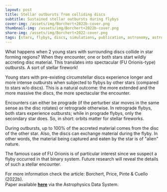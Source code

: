 ```yaml
---
layout: post
title: Stellar outbursts from colliding discs
subtitle: Sustained stellar outbursts during flybys
cover-img: /assets/img/Borchert+2022b-cover.png
thumbnail-img: /assets/img/Borchert+2022b-cover.png
share-img: /assets/img/Borchert+2022-cover.png
tags: [stars, flybys, discs, simulations, publication, astronomy, astrophysics, science, research]
---
```


What happens when 2 young stars with surrounding discs collide in star forming regions? When they encounter, one or both stars start wildly accreting disc material. This translates into spectacular (FU Orionis-type) outbursts. A sort of stellar firework!  

Young stars with pre-existing circumstellar discs experience longer and more intense outbursts when subjected to flybys by other stars (compared to stars w/o discs). This is a natural outcome: the more extended and the more massive the discs, the more spectacular the encounter.  

Encounters can either be prograde (if the perturber star moves in the same sense as the disc rotates) or retrograde otherwise. In retrograde flybys, both stars experience outbursts; while in prograde flybys, only the secondary star does. So, in short: orbits matter for stellar fireworks.  

During outbursts, up to 100% of the accreted material comes from the disc of the other star. Also, the discs can exchange material during the flyby. In other words, the material being captured and eaten by the star is of "alien" nature.  

The famous case of FU Orionis is of particular interest since we suspect a flyby occurred in that binary system. Future research will reveal the details of such a stellar encounter.  


For more information check the article: Borchert, Price, Pinte & Cuello (2022b).  
Paper available [**here**](https://ui.adsabs.harvard.edu/abs/2022MNRAS.517.4436B/abstract) via the Astrophysics Data System.
